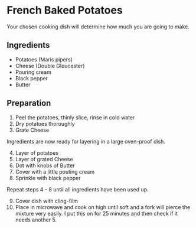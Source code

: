 # French Baked Potatoes

Your chosen cooking dish will determine how much you are going to make.

## Ingredients

- Potatoes (Maris pipers)
- Cheese (Double Gloucester)
- Pouring cream
- Black pepper
- Butter

## Preparation

1. Peel the potatoes, thinly slice, rinse in cold water
2. Dry potatoes thoroughly
3. Grate Cheese

Ingredients are now ready for layering in a large oven-proof dish.

4. Layer of potatoes
5. Layer of grated Cheese
6. Dot with knobs of Butter
7. Cover with a little pouting cream
8. Sprinkle with black pepper

Repeat steps 4 - 8 until all ingredients have been used up.

9. Cover dish with cling-film
10. Place in microwave and cook on high until soft and a fork will pierce the mixture very easily. I put this on for 25 minutes and then check if it needs another 5.
